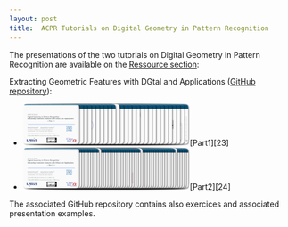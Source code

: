 ```yaml
---
layout: post
title:  ACPR Tutorials on Digital Geometry in Pattern Recognition
---
```


The presentations of the two tutorials on Digital Geometry in Pattern Recognition are available on the [Ressource section](https://dgtal.org/documentation/):


Extracting Geometric Features with DGtal and Applications  ([GitHub repository](https://kerautret.github.io/ACPR19-DGPRTutorial/)):

* [<img class="alignnone wp-image-413 size-medium" title="partie1TutoDG_ACPR19_teaser" src="img/partie1TutoDG_ACPR19_teaser.png" alt="" width="300" height="76" />](img/partie1TutoDG_ACPR19_teaser.png)[Part1][23]
* [<img class="alignnone wp-image-413 size-medium" title="partie2TutoDG_ACPR19_teaser" src="img/partie2TutoDG_ACPR19_teaser.png" alt="" width="300" height="76" />](img/partie2TutoDG_ACPR19_teaser.png)[Part2][24]



The associated GitHub repository contains also exercices and associated presentation examples.
